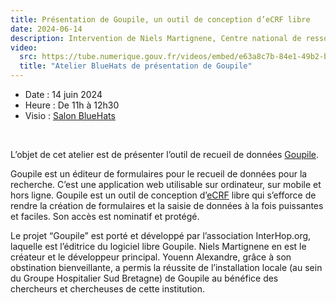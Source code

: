 ```yaml
---
title: Présentation de Goupile, un outil de conception d’eCRF libre
date: 2024-06-14
description: Intervention de Niels Martignene, Centre national de ressources et de résilience, médecin Santé Publique, et Youenn Alexandre, CH Lorient, coordination de projets dans les domaines de l’innovation, de la recherche et des données
video:
  src: https://tube.numerique.gouv.fr/videos/embed/e63a8c7b-84e1-49b2-bc45-91ce61e9cf7e
  title: "Atelier BlueHats de présentation de Goupile"
---
```


- Date : 14 juin 2024
- Heure : De 11h à 12h30
- Visio : [Salon BlueHats](https://webinaire.numerique.gouv.fr//meeting/signin/362/creator/369/hash/84c9902a44b481830388d5d69c808eb669da0a5b)

<br/>

L’objet de cet atelier est de présenter l’outil de recueil de données
[Goupile](https://goupile.org/).

Goupile est un éditeur de formulaires pour le recueil de données pour
la recherche. C’est une application web utilisable sur ordinateur, sur
mobile et hors ligne. Goupile est un outil de conception
d’[eCRF](https://en.wikipedia.org/wiki/Case_report_form#eCRF) libre
qui s’efforce de rendre la création de formulaires et la saisie de
données à la fois puissantes et faciles. Son accès est nominatif et
protégé.

Le projet “Goupile” est porté et développé par l’association
InterHop.org, laquelle est l’éditrice du logiciel libre Goupile. Niels
Martignene en est le créateur et le développeur principal. Youenn
Alexandre, grâce à son obstination bienveillante, a permis la réussite
de l’installation locale (au sein du Groupe Hospitalier Sud Bretagne)
de Goupile au bénéfice des chercheurs et chercheuses de cette
institution.

<!-- Télécharger le [support de présentation en PDF](/docs/...pdf). -->
